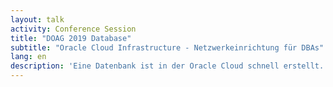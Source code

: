 ```yaml
---
layout: talk
activity: Conference Session
title: "DOAG 2019 Database"
subtitle: "Oracle Cloud Infrastructure - Netzwerkeinrichtung für DBAs"
lang: en
description: 'Eine Datenbank ist in der Oracle Cloud schnell erstellt. Aber soll der zugehörige Server wirklich direkt aus dem Internet zu erreichbar sein?  Die Cloud stellt DBAs vor neue Herausforderungen:  Auf einmal gehört der Umgang mit öffentlichen und privaten Netzwerken, Subnetting, Routing und Firewalls zum täglichen Aufgabengebiet.'
---
```

